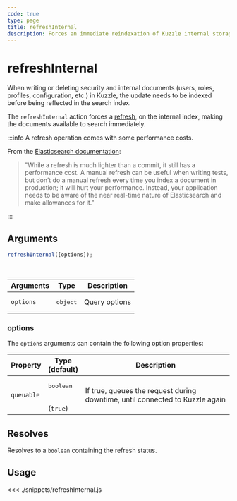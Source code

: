 ```yaml
---
code: true
type: page
title: refreshInternal
description: Forces an immediate reindexation of Kuzzle internal storage.
---
```


# refreshInternal

When writing or deleting security and internal documents (users, roles, profiles, configuration, etc.) in Kuzzle, the update needs to be indexed before being reflected in the search index.

The `refreshInternal` action forces a [refresh](//sdk/js/6/controllers/index/refresh), on the internal index, making the documents available to search immediately.

:::info
A refresh operation comes with some performance costs.

From the [Elasticsearch documentation](https://www.elastic.co/guide/en/elasticsearch/reference/5.6/docs-refresh.html):
> "While a refresh is much lighter than a commit, it still has a performance cost. A manual refresh can be useful when writing tests, but don’t do a manual refresh every time you index a document in production; it will hurt your performance. Instead, your application needs to be aware of the near real-time nature of Elasticsearch and make allowances for it."

:::

## Arguments

```js
refreshInternal([options]);
```

<br/>

| Arguments | Type              | Description   |
| --------- | ----------------- | ------------- |
| `options` | <pre>object</pre> | Query options |

### options

The `options` arguments can contain the following option properties:

| Property   | Type<br/>(default)              | Description                                                                  |
| ---------- | ------------------------------- | ---------------------------------------------------------------------------- |
| `queuable` | <pre>boolean</pre><br/>(`true`) | If true, queues the request during downtime, until connected to Kuzzle again |

## Resolves

Resolves to a `boolean` containing the refresh status.

## Usage

<<< ./snippets/refreshInternal.js
